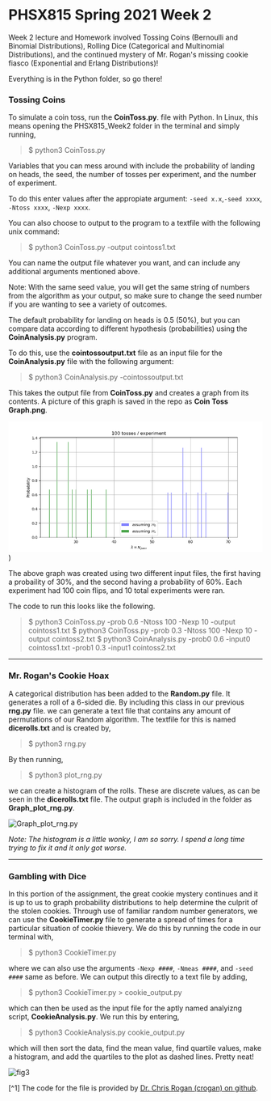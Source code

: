 # PHSX815 Spring 2021 Week 2

Week 2 lecture and Homework involved Tossing Coins (Bernoulli and Binomial Distributions), Rolling Dice (Categorical and Multinomial Distributions), and the continued mystery of Mr. Rogan's missing cookie fiasco (Exponential and Erlang Distributions)!

Everything is in the Python folder, so go there!

### Tossing Coins

To simulate a coin toss, run the **CoinToss.py**. file with Python. In Linux, this means opening the PHSX815_Week2 folder in the terminal and simply running, 
> $ python3 CoinToss.py

Variables that you can mess around with include the probability of landing on heads, the seed, the number of tosses per experiment, and the number of experiment. 

To do this enter values after the appropiate argument: `-seed x.x`,`-seed xxxx`, `-Ntoss xxxx`, `-Nexp xxxx`. 

You can also choose to output to the program to a textfile with the following unix command: 
> $ python3 CoinToss.py -output cointoss1.txt

You can name the output file whatever you want, and can include any additional arguments mentioned above.

Note: With the same seed value, you will get the same string of numbers from the algorithm as your output, so make sure to change the seed number if you are wanting to see a variety of outcomes. 

The default probability for landing on heads is 0.5 (50%), but you can compare data according to different hypothesis (probabilities) using the **CoinAnalysis.py** program.

To do this, use the **cointossoutput.txt** file as an input file for the **CoinAnalysis.py** file with the following argument:
> $ python3 CoinAnalysis.py -cointossoutput.txt

This takes the output file from **CoinToss.py** and creates a graph from its contents. A picture of this graph is saved in the repo as **Coin Toss Graph.png**.

![Coin Toss Graph.png](https://github.com/DJDdawg/PHSX815_Week2/blob/master/python/Coin%20Toss%20Graph.png))

The above graph was created using two different input files, the first having a probaility of 30%, and the second having a probability of 60%. Each experiment had 100 coin flips, and 10 total experiments were ran. 

The code to run this looks like the following.

>$ python3 CoinToss.py -prob 0.6 -Ntoss 100 -Nexp 10 -output cointoss1.txt
>$ python3 CoinToss.py -prob 0.3 -Ntoss 100 -Nexp 10 -output cointoss2.txt
>$ python3 CoinAnalysis.py -prob0 0.6 -input0 cointoss1.txt -prob1 0.3 -input1 cointoss2.txt
---

### Mr. Rogan's Cookie Hoax

A categorical distribution has been added to the **Random.py** file. It generates a roll of a 6-sided die. By including this class in our previous **rng.py** file. we can generate a text file that contains any amount of permutations of our Random algorithm. The textfile for this is named **dicerolls.txt** and is created by,
> $ python3 rng.py

By then running,
> $ python3 plot_rng.py

we can create a histogram of the rolls. These are discrete values, as can be seen in the **dicerolls.txt** file. The output graph is included in the folder as **Graph_plot_rng.py**.

![Graph_plot_rng.py](https://user-images.githubusercontent.com/76142511/215650195-cb703a08-aa43-435c-90ae-4fd4cd93a314.png)

*Note: The histogram is a little wonky, I am so sorry. I spend a long time trying to fix it and it only got worse.*

---

### Gambling with Dice

In this portion of the assignment, the great cookie mystery continues and it is up to us to graph probability distributions to help determine the culprit of the stolen cookies. Through use of familiar random number generators, we can use the **CookieTimer.py** file to generate a spread of times for a particular situation of cookie thievery. We do this by running the code in our terminal with,

> $ python3 CookieTimer.py

where we can also use the arguments `-Nexp ####`, `-Nmeas ####`, and `-seed ####` same as before. We can output this directly to a text file by adding,

> $ python3 CookieTimer.py > cookie_output.py

which can then be used as the input file for the aptly named analyizng script, **CookieAnalysis.py**. We run this by entering,

> $ python3 CookieAnalysis.py cookie_output.py

which will then sort the data, find the mean value, find quartile values, make a histogram, and add the quartiles to the plot as dashed lines. Pretty neat!

![fig3](https://user-images.githubusercontent.com/76142511/215650365-43616cbd-8a3f-4a4e-9089-f35f11698e10.png)

[^1] The code for the file is provided by [Dr. Chris Rogan (crogan) on github](https://github.com/crogan/PHSX815_Week2.git).

